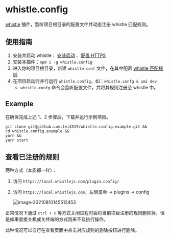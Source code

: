 # whistle.config

[whistle](http://wproxy.org/whistle/) 插件，监听项目根目录的配置文件并动态注册 whistle 匹配规则。

## 使用指南

1. 安装并启动 whistle： [安装启动](http://wproxy.org/whistle/install.html) 、[配置 HTTPS](http://wproxy.org/whistle/webui/https.html)
2. 安装本插件：`npm i -g whistle.config`
3. 进入你的项目根目录，新建 `whistle.conf` 文件，在其中配置 [whistle 匹配规则](http://wproxy.org/whistle/pattern.html)
4. 在项目启动时并行运行 `whistle.config`，如：`whistle.confg & umi dev`
   - `whistle.confg` 命令会监听配置文件，并将其规则注册至 whistle 中。

## Example

在确保完成上述 1、2 步骤后，下载并运行示例项目。

```shell
git clone git@github.com:lei4519/whistle.config.example.git && 
cd whistle.config.example && 
yarn && 
yarn start
```

## 查看已注册的规则

两种方式（本质都一样）：

1. 访问 `https://local.whistlejs.com/plugin.config/`

2. 访问 `https://local.whistlejs.com`，左侧菜单 -> plugins -> config

   ![image-20210810145512453](https://gitee.com/lei451927/picture/raw/master/images/image-20210810145512453.png)



正常情况下通过 `ctrl + c` 等方式关闭进程时会将当前项目注册的规则删除掉，但是如果直接关机或关终端的方式则来不及执行操作。

此种情况可以自行在查看页面中点击对应规则的删除按钮进行删除。
